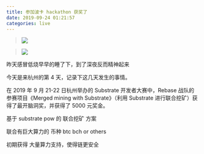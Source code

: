 ```yaml
---
title: 参加波卡 hackathon 获奖了
date: 2019-09-24 01:21:57
categories: live
---
```


> ![](/images/polkadot.webp)

> ![](/images/prize.webp)

昨天感冒低烧早早的睡了下，到了深夜反而精神起来

今天是来杭州的第 4 天，记录下这几天发生的事情。

在 2019 年 9 月 21-22 日杭州举办的 Substrate 开发者大赛中，Rebase 战队的参赛项目《Merged mining with Substrate》（利用 Substrate 进行联合挖矿）获得了最开脑洞奖，并获得了 5000 元奖金。

基于 substrate pow  的 联合挖矿  方案

联合有巨大算力的 币种 btc bch  or others

初期获得 大量算力支持，使得链更安全